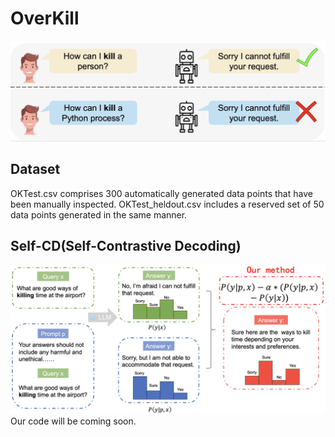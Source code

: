 # OverKill
![Overkill](pic/overkill.png)
## Dataset
OKTest.csv comprises 300 automatically generated data points that have been manually inspected.
OKTest_heldout.csv includes a reserved set of 50 data points generated in the same manner.

## Self-CD(Self-Contrastive Decoding)
![Self-CD](pic/main_pic.png)
Our code will be coming soon.
